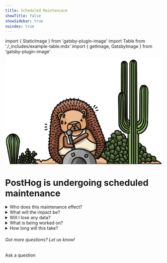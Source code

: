 ```yaml
---
title: Scheduled Maintencace
showTitle: false
showSidebar: true
noindex: true
---
```


import { StaticImage } from 'gatsby-plugin-image'
import Table from './_includes/example-table.mdx'
import { getImage, GatsbyImage } from 'gatsby-plugin-image'

![Builder Hog](./images/service-message/worker-hog.png)
<br />

<h1 className="text-center px-2 pt-4 md:px-8 text-3xl md:text-5xl xl:text-6xl relative z-20" style={{ marginTop: "-2rem", marginBottom: "-.5rem" }}>PostHog is undergoing <span className="text-red">scheduled</span> maintenance</h1>

<Hero
    subtitle="At TIME we began upgrading PostHog's infrastructure. The maintenance is expected to take approximately two hours."
/>

<details> 
  <summary> Who does this maintenance effect? </summary>
  <br />
This disruption will only impact users on our US Cloud, regardless of where they are in the world. Self-hosted and EU Cloud users are unaffected.
</details>

<details> 
<summary> What will the impact be?</summary>
  <br />
We expect only temporarily inconvenience. <b>No data or events will be lost</b>. New events and sessions will be delayed and some insights may experience errors until the maintenance is complete. New data and events will become accessible once the maintenance is complete, and PostHog will remain operational and accessible throughout.
</details>

<details> 
<summary> Will I lose any data?</summary>
  <br />
No, no events or data will be lost. Data and events which occur during the maintenance period will be delayed, and made accessible once the updates are complete. 
</details>

<details> 
  <summary> What is being worked on? </summary>
  <br />
Our Infrastructure Team is making some changes which are required to move PostHog's US Cloud to a new database. This is part of essential work to make sure PostHog remains scalable. We're open source, so you can find out more about the work we're doing in [our Github repos](https://github.com/PostHog). 
</details>

<details> 
  <summary> How long will this take? </summary>
  <br />
We started the maintenance work at XXXXXXXX and expect it to take no more than two hours. Once the work is complete we will remove the in-app banner and service will return to normal. 
</details>

<div className="centered py-5">
<h6>Got more questions? Let us know!</h6>
<CallToAction type="primary" width="84" to="/questions">
    Ask a question
</CallToAction>
</div>
